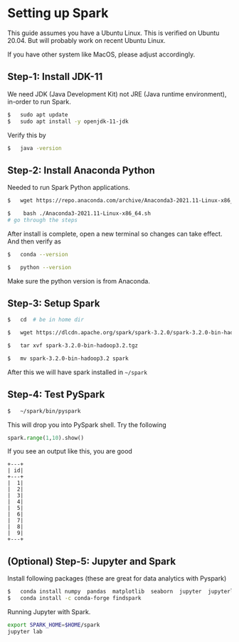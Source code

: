 # Setting up Spark

This guide assumes you have a Ubuntu Linux.  This is verified on Ubuntu 20.04.  But will probably work on recent Ubuntu Linux.

If you have other system like MacOS, please adjust accordingly.

## Step-1: Install JDK-11

We need JDK (Java Development Kit) not JRE (Java runtime environment), in-order  to run Spark.

```bash
$   sudo apt update
$   sudo apt install -y openjdk-11-jdk
```

Verify this by 

```bash
$   java -version
```

## Step-2: Install Anaconda Python

Needed to run Spark Python applications.

```bash
$   wget https://repo.anaconda.com/archive/Anaconda3-2021.11-Linux-x86_64.sh

$    bash ./Anaconda3-2021.11-Linux-x86_64.sh
# go through the steps
```

After install is complete, open a new terminal so changes can take effect.  And then verify as

```bash
$   conda --version

$   python --version
```

Make sure the python version is from Anaconda.


## Step-3: Setup Spark

```bash
$   cd  # be in home dir

$   wget https://dlcdn.apache.org/spark/spark-3.2.0/spark-3.2.0-bin-hadoop3.2.tgz

$   tar xvf spark-3.2.0-bin-hadoop3.2.tgz

$   mv spark-3.2.0-bin-hadoop3.2 spark

```

After this we will have spark installed in `~/spark`

## Step-4: Test PySpark

```bash
$   ~/spark/bin/pyspark
```

This will drop you into PySpark shell.  Try the following

```python
spark.range(1,10).show()
```

If you see an output like this, you are good

```text
+---+
| id|
+---+
|  1|
|  2|
|  3|
|  4|
|  5|
|  6|
|  7|
|  8|
|  9|
+---+
```

## (Optional) Step-5: Jupyter and Spark

Install following packages  (these are great for data analytics with Pyspark)

```bash
$   conda install numpy  pandas  matplotlib  seaborn  jupyter  jupyterlab
$   conda install -c conda-forge findspark
```

Running Jupyter with Spark.

```bash
export SPARK_HOME=$HOME/spark
jupyter lab
```

